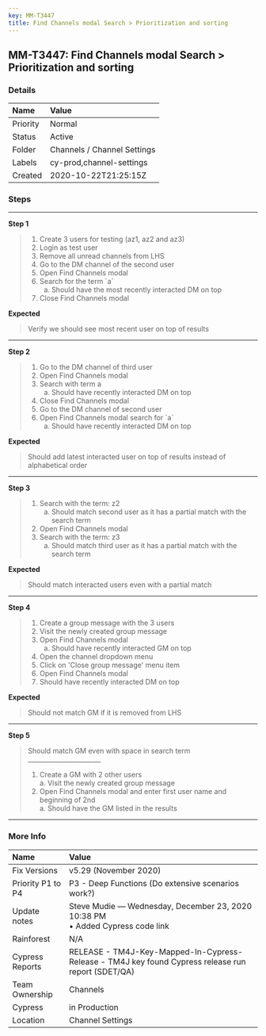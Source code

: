 ```yaml
---
key: MM-T3447
title: Find Channels modal Search > Prioritization and sorting
---
```


## MM-T3447: Find Channels modal Search > Prioritization and sorting

### Details

| Name     | Value                       |
| :------- | :-------------------------- |
| Priority | Normal                      |
| Status   | Active                      |
| Folder   | Channels / Channel Settings |
| Labels   | cy-prod,channel-settings    |
| Created  | 2020-10-22T21:25:15Z        |

### Steps

<hr/>

**Step 1**

> <article><ol><li>Create 3 users for testing (az1, az2 and az3)</li><li>Login as test user</li><li>Remove all unread channels from LHS</li><li>Go to the DM channel of the second user </li><li>Open Find Channels modal</li><li>Search for the term `a`<ol style="list-style-type:lower-alpha"><li>Should have the most recently interacted DM on top</li></ol></li><li>Close Find Channels modal</li></ol></article>

**Expected**

> <article>Verify we should see most recent user on top of results</article>

<hr/>

**Step 2**

> <article><ol><li>Go to the DM channel of third user</li><li>Open Find Channels modal </li><li>Search with term a<ol style="list-style-type:lower-alpha"><li>Should have recently interacted DM on top</li></ol></li><li>Close Find Channels modal</li><li>Go to the DM channel of second user</li><li>Open Find Channels modal search for `a`<ol style="list-style-type:lower-alpha"><li>Should have recently interacted DM on top</li></ol></li></ol></article>

**Expected**

> <article>Should add latest interacted user on top of results instead of alphabetical order</article>

<hr/>

**Step 3**

> <article><ol><li>Search with the term: z2<ol style="list-style-type:lower-alpha"><li>Should match second user as it has a partial match with the search term</li></ol></li><li>Open Find Channels modal</li><li>Search with the term: z3<ol style="list-style-type:lower-alpha"><li>Should match third user as it has a partial match with the search term</li></ol></li></ol></article>

**Expected**

> <article>Should match interacted users even with a partial match</article>

<hr/>

**Step 4**

> <article><ol><li>Create a group message with the 3 users</li><li>Visit the newly created group message</li><li>Open Find Channels modal<ol style="list-style-type:lower-alpha"><li>Should have recently interacted GM on top</li></ol></li><li>Open the channel dropdown menu</li><li>Click on 'Close group message' menu item</li><li>Open Find Channels modal</li><li>Should have recently interacted DM on top</li></ol></article>

**Expected**

> <article>Should not match GM if it is removed from LHS</article>

<hr/>

**Step 5**

> <article>Should match GM even with space in search term<br />_______________________<ol><li>Create a GM with 2 other users<br />a. Visit the newly created group message</li><li>Open Find Channels modal and enter first user name and beginning of 2nd<br />a. Should have the GM listed in the results</li></ol></article>

<hr/>

### More Info

| Name              | Value                                                                                              |
| :---------------- | :------------------------------------------------------------------------------------------------- |
| Fix Versions      | v5.29 (November 2020)                                                                              |
| Priority P1 to P4 | P3 - Deep Functions (Do extensive scenarios work?)                                                 |
| Update notes      | Steve Mudie — Wednesday, December 23, 2020 10:38 PM<br>• Added Cypress code link                   |
| Rainforest        | N/A                                                                                                |
| Cypress Reports   | RELEASE - TM4J-Key-Mapped-In-Cypress-Release - TM4J key found Cypress release run report (SDET/QA) |
| Team Ownership    | Channels                                                                                           |
| Cypress           | in Production                                                                                      |
| Location          | Channel Settings                                                                                   |
